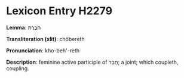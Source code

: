 # Lexicon Entry H2279

**Lemma**: חֹבֶרֶת

**Transliteration (xlit)**: chôbereth

**Pronunciation**: kho-beh'-reth

**Description**:
feminine active participle of חָבַר; a joint; which coupleth, coupling.
